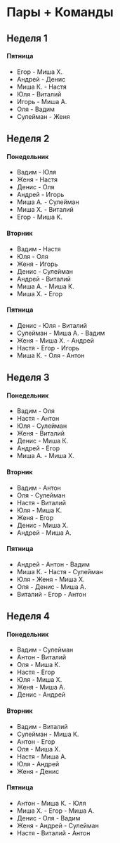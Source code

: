 # Пары + Команды

## Неделя 1

#### Пятница  
- Егор - Миша Х. 
- Андрей - Денис 
- Миша К. - Настя
- Юля - Виталий 
- Игорь - Миша А. 
- Оля -  Вадим
- Сулейман - Женя
      

## Неделя 2

#### Понедельник
-  Вадим - Юля
- Женя - Настя
- Денис - Оля
- Андрей - Игорь
- Миша А. - Сулейман
- Миша Х. - Виталий
- Егор - Миша К.

#### Вторник
-  Вадим - Настя
- Юля - Оля
- Женя - Игорь
- Денис - Сулейман
- Андрей - Виталий
- Миша А. - Миша К.
- Миша Х. - Егор

#### Пятница  
- Денис - Юля - Виталий
- Сулейман - Миша А. -  Вадим
- Женя - Миша Х. - Андрей
- Настя - Егор - Игорь
- Миша К. - Оля - Антон
      

## Неделя 3

#### Понедельник
-  Вадим - Оля
- Настя - Антон
- Юля - Сулейман
- Женя - Виталий
- Денис - Миша К.
- Андрей - Егор
- Миша А. - Миша Х.

#### Вторник
-  Вадим - Антон
- Оля - Сулейман
- Настя - Виталий
- Юля - Миша К.
- Женя - Егор
- Денис - Миша Х.
- Андрей - Миша А.

#### Пятница  
- Андрей - Антон -  Вадим
- Миша К. - Настя - Сулейман
- Юля - Женя - Миша Х.
- Оля - Денис - Миша А.
- Виталий - Егор - Антон
      

## Неделя 4

#### Понедельник
-  Вадим - Сулейман
- Антон - Виталий
- Оля - Миша К.
- Настя - Егор
- Юля - Миша Х.
- Женя - Миша А.
- Денис - Андрей

#### Вторник
-  Вадим - Виталий
- Сулейман - Миша К.
- Антон - Егор
- Оля - Миша Х.
- Настя - Миша А.
- Юля - Андрей
- Женя - Денис

#### Пятница  
- Антон - Миша К. - Юля
- Миша Х. - Егор - Миша А.
- Денис - Оля -  Вадим
- Женя - Андрей - Сулейман
- Настя - Виталий  - Антон
      
